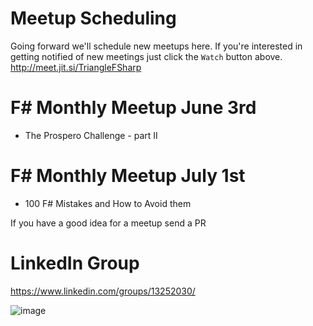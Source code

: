 # Meetup Scheduling

Going forward we'll schedule new meetups here. If you're interested in getting notified of new meetings just click the `Watch` button above.
http://meet.jit.si/TriangleFSharp

# F# Monthly Meetup June 3rd
- The Prospero Challenge - part II

# F# Monthly Meetup July 1st
- 100 F# Mistakes and How to Avoid them

If you have a good idea for a meetup send a PR



# LinkedIn Group
https://www.linkedin.com/groups/13252030/


![image](https://github.com/user-attachments/assets/5f2cc15d-7ae6-441e-aa3f-c28ea93836d3)
